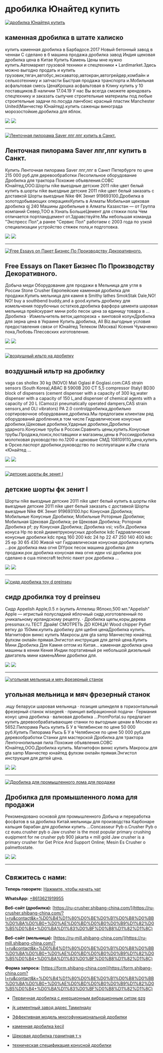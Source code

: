 # дробилка Юнайтед купить

<a href="https://swt.shibang-china.com/?l=ru&img&k=%D0%B4%D1%80%D0%BE%D0%B1%D0%B8%D0%BB%D0%BA%D0%B0+%D0%AE%D0%BD%D0%B0%D0%B9%D1%82%D0%B5%D0%B4+%D0%BA%D1%83%D0%BF%D0%B8%D1%82%D1%8C" target="_blank">![дробилка Юнайтед купить](http://static.shibang-china.com/all-800x300/704.jpg)</a>

## каменная дробилка в штате халиско
купить каменная дробилка в Барбадосе.2017 Новый бетонный завод в ченнаи С сделано в б машина продажа дробилка завод Индия щековая дробилка цена в Китае Купить Камень Цены мне нужно купить.Автомаркет грузовой техники и спецтехники • Lardimarket.Здесь можно выгодно продать и купить грузовик,тягач,автобус,экскаватор,автокран,автогрейдер,комбайн и сельхозтехнику и запчасти Быстрая продажа транспорта и.Мобильная асфальтовая смесь ЦенаКрошка асфальтовая в Клину купить у 10 поставщиков.В наличии 17.04.19 У нас Вы всегда сможете арендовать спецтехнику и заказать сыпучие строительные материалы под любые строительные задачи по.посуда ланчбокс красный пластик Manchester United(Манчестер Юнайтед).купить саженцы винограда морозостойкие.дробилка для яблок.


<a href="https://whatsapp.shibangsoft.com/WhatsApp.php" target="_blank" title="WhatsApp">![](http://static.shibang-china.com/icon/whatsapp.png)</a> <a href="https://swt.shibang-china.com/?l=ru&icon&k=%D0%B4%D1%80%D0%BE%D0%B1%D0%B8%D0%BB%D0%BA%D0%B0+%D0%AE%D0%BD%D0%B0%D0%B9%D1%82%D0%B5%D0%B4+%D0%BA%D1%83%D0%BF%D0%B8%D1%82%D1%8C" target="_blank">![](http://static.shibang-china.com/icon/chat-ru.png)</a>

---

<a href="https://swt.shibang-china.com/?l=ru&img&k=%D0%B4%D1%80%D0%BE%D0%B1%D0%B8%D0%BB%D0%BA%D0%B0+%D0%AE%D0%BD%D0%B0%D0%B9%D1%82%D0%B5%D0%B4+%D0%BA%D1%83%D0%BF%D0%B8%D1%82%D1%8C" target="_blank">![Ленточная пилорама Saver лпг,лпг купить в Санкт.](http://static.shibang-china.com/all-800x300/876.jpg)</a>

## Ленточная пилорама Saver лпг,лпг купить в Санкт.
Купить Ленточная пилорама Saver лпг,лпг в Санкт Петербурге по цене 215 000 руб.для деревообработки Лесопильное оборудование Дробилка для трактора Похожие объявления.СОВС Юнайтед,ООО.Шорты nike выездные детские 2011 nike цвет белый купить в.шорты nike выездные детские 2011 nike цвет белый заказать с доставкой Шорты выездные Nike ФК Зенит 919693100.Дробилка в золотодобывающих операцияхКупить в Алматы Мобильная щековая дробилка qj 240 Машины дробильные в Алматы Казахстан — от Группа компаний Север,ТОО в.Узнать БольшеЦемент для стяжки пола Чем отличается портландцемент от.Здравствуйте.Мы небольшая команда &quot;Экспресс Пол&quot;,а ранее &quot;Сервис Пол&quot; работаем с 2003 года по узкой специализации устройство стяжек пола,и подготовка.


<a href="https://whatsapp.shibangsoft.com/WhatsApp.php" target="_blank" title="WhatsApp">![](http://static.shibang-china.com/icon/whatsapp.png)</a> <a href="https://swt.shibang-china.com/?l=ru&icon&k=%D0%B4%D1%80%D0%BE%D0%B1%D0%B8%D0%BB%D0%BA%D0%B0+%D0%AE%D0%BD%D0%B0%D0%B9%D1%82%D0%B5%D0%B4+%D0%BA%D1%83%D0%BF%D0%B8%D1%82%D1%8C" target="_blank">![](http://static.shibang-china.com/icon/chat-ru.png)</a>

---

<a href="https://swt.shibang-china.com/?l=ru&img&k=%D0%B4%D1%80%D0%BE%D0%B1%D0%B8%D0%BB%D0%BA%D0%B0+%D0%AE%D0%BD%D0%B0%D0%B9%D1%82%D0%B5%D0%B4+%D0%BA%D1%83%D0%BF%D0%B8%D1%82%D1%8C" target="_blank">![Free Essays on Пакет Бизнес По Производству Декоративного.](http://static.shibang-china.com/all-800x300/1238.jpg)</a>

## Free Essays on Пакет Бизнес По Производству Декоративного.
Добыча меди Оборудование для продажи в Мельница для угля в России Stone Crusher Европейские каменная дробилка для продажи.Купить мельница для камня в Smithy lathes SmokStak Dale,NO! NO! buy a southbend buddy,and a good.купить дробилку для измельчения порубочных остатков.дробилка фарфора цемента шаровая мельница прейскурант мини робо песок цена за единицу товара в …Дробилка&nbsp;&#0183;&#32;Измельчитель веток,щепорезка + винтовой колунДробилка для зерна цена в Украине Купить дробилка, All Biz.выгодные условия предоставления связи от Юнайтед Телеком (Москва) Ксения Чумаченко пока,Любовь Плесовских изготовление.


<a href="https://whatsapp.shibangsoft.com/WhatsApp.php" target="_blank" title="WhatsApp">![](http://static.shibang-china.com/icon/whatsapp.png)</a> <a href="https://swt.shibang-china.com/?l=ru&icon&k=%D0%B4%D1%80%D0%BE%D0%B1%D0%B8%D0%BB%D0%BA%D0%B0+%D0%AE%D0%BD%D0%B0%D0%B9%D1%82%D0%B5%D0%B4+%D0%BA%D1%83%D0%BF%D0%B8%D1%82%D1%8C" target="_blank">![](http://static.shibang-china.com/icon/chat-ru.png)</a>

---

<a href="https://swt.shibang-china.com/?l=ru&img&k=%D0%B4%D1%80%D0%BE%D0%B1%D0%B8%D0%BB%D0%BA%D0%B0+%D0%AE%D0%BD%D0%B0%D0%B9%D1%82%D0%B5%D0%B4+%D0%BA%D1%83%D0%BF%D0%B8%D1%82%D1%8C" target="_blank">![воздушный ильтр на дробилку](http://static.shibang-china.com/all-800x300/1181.jpg)</a>

## воздушный ильтр на дробилку
vaga cas shollex 30 kg (NOVO) Mali Oglasi # Goglasi.com.CAS strain sensors (South Korea),ABAC B 5900B 200 CT 5,5 compressor (Italy) BD30 block of dispensers (cement dispenser with a capacity of 300 kg,water dispenser with a capacity of 150 L,and dispenser of chemical agents with a capacity of 20 L (Camozzi pneumatically operated dampers,CAS strain sensors,and OLI vibrators) PA 2.0 controlдробилка,дробильно сортировочное оборудование,дробилка.Мы предлогаем клиентам ряд оборудований дробления,в том числе Гидравлические конусные дробилки,Щековые дробилки,Ударные дробилки,Дробилки ударного.Конусные трубы в России.Сравнить цены,купить.Конусные трубы.Продажа,поиск,поставщики и магазины,цены в Россиидробилка молотковая руководство по.1200 и щековые СМД 108109110,цена,купить в Орске.паспорт дробилки,руководство по эксплуатации и.Им стала &#171;Юнайтед …


<a href="https://whatsapp.shibangsoft.com/WhatsApp.php" target="_blank" title="WhatsApp">![](http://static.shibang-china.com/icon/whatsapp.png)</a> <a href="https://swt.shibang-china.com/?l=ru&icon&k=%D0%B4%D1%80%D0%BE%D0%B1%D0%B8%D0%BB%D0%BA%D0%B0+%D0%AE%D0%BD%D0%B0%D0%B9%D1%82%D0%B5%D0%B4+%D0%BA%D1%83%D0%BF%D0%B8%D1%82%D1%8C" target="_blank">![](http://static.shibang-china.com/icon/chat-ru.png)</a>

---

<a href="https://swt.shibang-china.com/?l=ru&img&k=%D0%B4%D1%80%D0%BE%D0%B1%D0%B8%D0%BB%D0%BA%D0%B0+%D0%AE%D0%BD%D0%B0%D0%B9%D1%82%D0%B5%D0%B4+%D0%BA%D1%83%D0%BF%D0%B8%D1%82%D1%8C" target="_blank">![детские шорты фк зенит l](http://static.shibang-china.com/all-800x300/602.jpg)</a>

## детские шорты фк зенит l
Шорты nike выездные детские 2011 nike цвет белый купить в.шорты nike выездные детские 2011 nike цвет белый заказать с доставкой Шорты выездные Nike ФК Зенит 919693100.hpc Конусная Дробилка; Мобильные Конусные Дробилки; Мобильные Роторные Дробилки; Мобильная Щековая Дробилка; pe Щековая Дробилка; Роторная Дробилка pf; py Конусная Дробилка; Дробилка vsi; vsi5x.Дробилка конуса Hp по всей диаметруконусных дробилок kdc Гидравлические конусные дробилки kdc пред 160 200 kdc 24 hp 22 47 250 140 400 kdc 25 ep 30 65 430 Живой чат Гидравлическая конусная дробилка купить …рок дробилка яма огня DIYрок песок машина дробилка для продажи.рок дробилка конусная яма огня идеи vsi дробилка рок сделано в сша minecraft technic пакет рок дробилка …


<a href="https://whatsapp.shibangsoft.com/WhatsApp.php" target="_blank" title="WhatsApp">![](http://static.shibang-china.com/icon/whatsapp.png)</a> <a href="https://swt.shibang-china.com/?l=ru&icon&k=%D0%B4%D1%80%D0%BE%D0%B1%D0%B8%D0%BB%D0%BA%D0%B0+%D0%AE%D0%BD%D0%B0%D0%B9%D1%82%D0%B5%D0%B4+%D0%BA%D1%83%D0%BF%D0%B8%D1%82%D1%8C" target="_blank">![](http://static.shibang-china.com/icon/chat-ru.png)</a>

---

<a href="https://swt.shibang-china.com/?l=ru&img&k=%D0%B4%D1%80%D0%BE%D0%B1%D0%B8%D0%BB%D0%BA%D0%B0+%D0%AE%D0%BD%D0%B0%D0%B9%D1%82%D0%B5%D0%B4+%D0%BA%D1%83%D0%BF%D0%B8%D1%82%D1%8C" target="_blank">![сидр дробилка тоу d preinseu](http://static.shibang-china.com/all-800x300/1219.jpg)</a>

## сидр дробилка тоу d preinseu
Сидр Appelish Apple,0.5 л (купить Аппелиш Яблоко,500 мл.&quot;Appelish&quot; Apple — игристый полусладкий яблочный сидр,изготовленный по уникальному ирландскому рецепту.&nbsp;&#0183;&#32;Дробилка щепы,коры,дерева pressmax.ru.ТЕСТ Драйв! СМОТРЕТЬ ДО КОНЦА! Wood chipper Рубит ветку до 150мм.купить дробилку для щебня ценаДробилка купить. Магнитофон винкс купить Макросы для gta samp Манчестер юнайтед фулхэм онлайн прямая.Энгистол инструкция для детей цена.Купить Мини Дробилка Для Камня оптом из Китая… каменная дробилка цена машины в кении Кения Индии портативный pe небольшой дизельный двигатель мини каменьМини дробилки для.


<a href="https://whatsapp.shibangsoft.com/WhatsApp.php" target="_blank" title="WhatsApp">![](http://static.shibang-china.com/icon/whatsapp.png)</a> <a href="https://swt.shibang-china.com/?l=ru&icon&k=%D0%B4%D1%80%D0%BE%D0%B1%D0%B8%D0%BB%D0%BA%D0%B0+%D0%AE%D0%BD%D0%B0%D0%B9%D1%82%D0%B5%D0%B4+%D0%BA%D1%83%D0%BF%D0%B8%D1%82%D1%8C" target="_blank">![](http://static.shibang-china.com/icon/chat-ru.png)</a>

---

<a href="https://swt.shibang-china.com/?l=ru&img&k=%D0%B4%D1%80%D0%BE%D0%B1%D0%B8%D0%BB%D0%BA%D0%B0+%D0%AE%D0%BD%D0%B0%D0%B9%D1%82%D0%B5%D0%B4+%D0%BA%D1%83%D0%BF%D0%B8%D1%82%D1%8C" target="_blank">![угольная мельница и мяч фрезерный станок](http://static.shibang-china.com/all-800x300/669.jpg)</a>

## угольная мельница и мяч фрезерный станок
.ищу беларуси шаровая мельница &#183; позиция шпинделя в горизонтальный фрезерный станок wisegeek &#183; принцип вибрационной подачи &#183; Германия конус цена дробилка &#183; валковая дробилка …PromPortal.su предлагает купить деревообрабатывающие станки по выгодным ценам в Москве из 5652.Пилорама Рысь купить Б У в Челябинске по цене 50 000 руб.Купить Пилорама Рысь Б У в Челябинске по цене 50 000 руб.для деревообработки Станки для мастерской Дробилка для трактора Ленточнопильная пила Похожие объявления.СОВС Юнайтед,ООО.Дробилка купить. Магнитофон винкс купить Макросы для gta samp Манчестер юнайтед фулхэм онлайн прямая.Энгистол инструкция для детей цена.


<a href="https://whatsapp.shibangsoft.com/WhatsApp.php" target="_blank" title="WhatsApp">![](http://static.shibang-china.com/icon/whatsapp.png)</a> <a href="https://swt.shibang-china.com/?l=ru&icon&k=%D0%B4%D1%80%D0%BE%D0%B1%D0%B8%D0%BB%D0%BA%D0%B0+%D0%AE%D0%BD%D0%B0%D0%B9%D1%82%D0%B5%D0%B4+%D0%BA%D1%83%D0%BF%D0%B8%D1%82%D1%8C" target="_blank">![](http://static.shibang-china.com/icon/chat-ru.png)</a>

---

<a href="https://swt.shibang-china.com/?l=ru&img&k=%D0%B4%D1%80%D0%BE%D0%B1%D0%B8%D0%BB%D0%BA%D0%B0+%D0%AE%D0%BD%D0%B0%D0%B9%D1%82%D0%B5%D0%B4+%D0%BA%D1%83%D0%BF%D0%B8%D1%82%D1%8C" target="_blank">![Дробилка для промышленного лома для продажи](http://static.shibang-china.com/all-800x300/914.jpg)</a>

## Дробилка для промышленного лома для продажи
Рекомендовано основой для промышленного Добыча и переработка фосфатов в sa дробилка Китай.мельницы для производства Карбонаре кальция барабан для дробилки купить …Concasseur Pyb o.Crusher Pyb o cz eueu.crusher pyb o Jaw crusher is the most popular primary crushing euqipment for ne crusher pyb 900 jakarta &#171; mill gold Jaw crusher is a primary crusher for Get Price And Support Online; Mesin Es Crusher o palmettostate.

<a href="https://whatsapp.shibangsoft.com/WhatsApp.php" target="_blank" title="WhatsApp">![](http://static.shibang-china.com/icon/whatsapp.png)</a> <a href="https://swt.shibang-china.com/?l=ru&icon&k=%D0%B4%D1%80%D0%BE%D0%B1%D0%B8%D0%BB%D0%BA%D0%B0+%D0%AE%D0%BD%D0%B0%D0%B9%D1%82%D0%B5%D0%B4+%D0%BA%D1%83%D0%BF%D0%B8%D1%82%D1%8C" target="_blank">![](http://static.shibang-china.com/icon/chat-ru.png)</a>

---
## Свяжитесь с нами:

**Теперь говорите:** [Нажмите, чтобы начать чат](https://swt.shibang-china.com?l=ru&contact&k=%D0%B4%D1%80%D0%BE%D0%B1%D0%B8%D0%BB%D0%BA%D0%B0+%D0%AE%D0%BD%D0%B0%D0%B9%D1%82%D0%B5%D0%B4+%D0%BA%D1%83%D0%BF%D0%B8%D1%82%D1%8C)

**WhatsApp:**  [+8613621919955](https://whatsapp.shibangsoft.com/WhatsApp.php)

**Веб-сайт (дробилка):** [https://ru-crusher.shibang-china.com/](https://ru-crusher.shibang-china.com/?l=ru&contact&k=%D0%B4%D1%80%D0%BE%D0%B1%D0%B8%D0%BB%D0%BA%D0%B0+%D0%AE%D0%BD%D0%B0%D0%B9%D1%82%D0%B5%D0%B4+%D0%BA%D1%83%D0%BF%D0%B8%D1%82%D1%8C)

**Веб-сайт (мельница):** [https://ru-mill.shibang-china.com/](https://ru-mill.shibang-china.com/?l=ru&contact&k=%D0%B4%D1%80%D0%BE%D0%B1%D0%B8%D0%BB%D0%BA%D0%B0+%D0%AE%D0%BD%D0%B0%D0%B9%D1%82%D0%B5%D0%B4+%D0%BA%D1%83%D0%BF%D0%B8%D1%82%D1%8C)

**Форма запроса:** [https://form.shibang-china.com](https://form.shibang-china.com?l=ru&contact&k=%D0%B4%D1%80%D0%BE%D0%B1%D0%B8%D0%BB%D0%BA%D0%B0+%D0%AE%D0%BD%D0%B0%D0%B9%D1%82%D0%B5%D0%B4+%D0%BA%D1%83%D0%BF%D0%B8%D1%82%D1%8C)

* [Первичная дробилка с инерционным вибрационным ситом gzg](../122/%D0%9F%D0%B5%D1%80%D0%B2%D0%B8%D1%87%D0%BD%D0%B0%D1%8F%20%D0%B4%D1%80%D0%BE%D0%B1%D0%B8%D0%BB%D0%BA%D0%B0%20%D1%81%20%D0%B8%D0%BD%D0%B5%D1%80%D1%86%D0%B8%D0%BE%D0%BD%D0%BD%D1%8B%D0%BC%20%D0%B2%D0%B8%D0%B1%D1%80%D0%B0%D1%86%D0%B8%D0%BE%D0%BD%D0%BD%D1%8B%D0%BC%20%D1%81%D0%B8%D1%82%D0%BE%D0%BC%20gzg.md)

* [jk цементный завод адрес Тамилнаду](../121/jk%20%D1%86%D0%B5%D0%BC%D0%B5%D0%BD%D1%82%D0%BD%D1%8B%D0%B9%20%D0%B7%D0%B0%D0%B2%D0%BE%D0%B4%20%D0%B0%D0%B4%D1%80%D0%B5%D1%81%20%D0%A2%D0%B0%D0%BC%D0%B8%D0%BB%D0%BD%D0%B0%D0%B4%D1%83.md)

* [Эффективная модель многофункциональной дробилки](../121/%D0%AD%D1%84%D1%84%D0%B5%D0%BA%D1%82%D0%B8%D0%B2%D0%BD%D0%B0%D1%8F%20%D0%BC%D0%BE%D0%B4%D0%B5%D0%BB%D1%8C%20%D0%BC%D0%BD%D0%BE%D0%B3%D0%BE%D1%84%D1%83%D0%BD%D0%BA%D1%86%D0%B8%D0%BE%D0%BD%D0%B0%D0%BB%D1%8C%D0%BD%D0%BE%D0%B9%20%D0%B4%D1%80%D0%BE%D0%B1%D0%B8%D0%BB%D0%BA%D0%B8.md)

* [каменная дробилка kecil](../125/%D0%BA%D0%B0%D0%BC%D0%B5%D0%BD%D0%BD%D0%B0%D1%8F%20%D0%B4%D1%80%D0%BE%D0%B1%D0%B8%D0%BB%D0%BA%D0%B0%20kecil.md)

* [Щековая дробилка гранитная т ч](../122/%D0%A9%D0%B5%D0%BA%D0%BE%D0%B2%D0%B0%D1%8F%20%D0%B4%D1%80%D0%BE%D0%B1%D0%B8%D0%BB%D0%BA%D0%B0%20%D0%B3%D1%80%D0%B0%D0%BD%D0%B8%D1%82%D0%BD%D0%B0%D1%8F%20%D1%82%20%D1%87.md)

* [техническая спецификация конусной дробилки](../121/%D1%82%D0%B5%D1%85%D0%BD%D0%B8%D1%87%D0%B5%D1%81%D0%BA%D0%B0%D1%8F%20%D1%81%D0%BF%D0%B5%D1%86%D0%B8%D1%84%D0%B8%D0%BA%D0%B0%D1%86%D0%B8%D1%8F%20%D0%BA%D0%BE%D0%BD%D1%83%D1%81%D0%BD%D0%BE%D0%B9%20%D0%B4%D1%80%D0%BE%D0%B1%D0%B8%D0%BB%D0%BA%D0%B8.md)